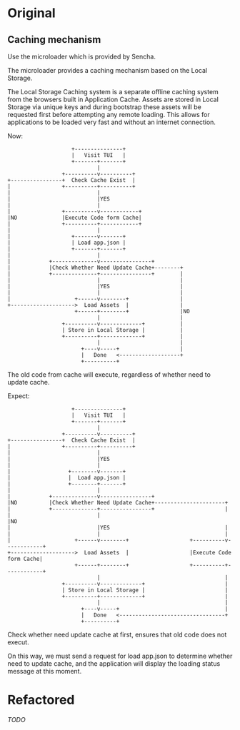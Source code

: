 # Original

## Caching mechanism
Use the microloader which is provided by Sencha.

The microloader provides a caching mechanism based on the Local Storage.

The Local Storage Caching system is a separate offline caching system from the browsers built in Application Cache. Assets are stored in Local Storage via unique keys and during bootstrap these assets will be requested first before attempting any remote loading. This allows for applications to be loaded very fast and without an internet connection.
 
Now:
```
                    +---------------+
                    |   Visit TUI   |
                    +-------+-------+
                            |
                 +----------v----------+
+----------------+  Check Cache Exist  |
|                +----------+----------+
|                           |
|                           |YES
|                           |
|                +----------v------------+
|NO              |Execute Code form Cache|
|                +----------+------------+
|                           |
|                   +-------v-------+
|                   | Load app.json |
|                   +-------+-------+
|                           |
|            +--------------v----------------+
|            |Check Whether Need Update Cache+--------+
|            +--------------+----------------+        |
|                           |                         |
|                           |YES                      |
|                           |                         |
|                    +------v--------+                |
+-------------------->  Load Assets  |                |
                     +------+--------+                |NO
                            |                         |
                 +----------v-------------+           |
                 | Store in Local Storage |           |
                 +----------+-------------+           |
                            |                         |
                       +----v-----+                   |
                       |   Done   <-------------------+
                       +----------+
```

The old code from cache will execute, regardless of whether need to update cache.
 
Expect:

```
                    +---------------+
                    |   Visit TUI   |
                    +-------+-------+
                            |
                 +----------v----------+
+----------------+  Check Cache Exist  |
|                +----------+----------+
|                           |
|                           |YES
|                           |
|                  +--------v-------+
|                  |  Load app.json |
|                  +--------+-------+
|                           |
|            +--------------v----------------+
|NO          |Check Whether Need Update Cache+----------------------+
|            +--------------+----------------+                      |
|                           |                                       |NO
|                           |YES                                    |
|                           |                                       |
|                    +------v--------+                   +----------v------------+
+-------------------->  Load Assets  |                   |Execute Code form Cache|
                     +------+--------+                   +----------+------------+
                            |                                       |
                 +----------v-------------+                         |
                 | Store in Local Storage |                         |
                 +----------+-------------+                         |
                            |                                       |
                       +----v-----+                                 |
                       |   Done   <---------------------------------+
                       +----------+
```

Check whether need update cache at first, ensures that old code does not execut.

On this way, we must send a request for load app.json to determine whether need to update cache, and the application will display the loading status message at this moment.

# Refactored

_TODO_